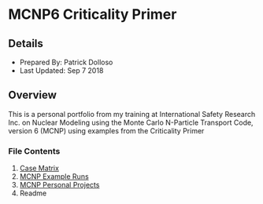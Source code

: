 # MCNP6 Criticality Primer

## Details
* Prepared By: Patrick Dolloso
* Last Updated: Sep 7 2018

## Overview
This is a personal portfolio from my training at International Safety Research Inc. on Nuclear Modeling using the Monte Carlo N-Particle Transport Code, version 6 (MCNP) using examples from the Criticality Primer

### File Contents
1. [Case Matrix]()
2. [MCNP Example Runs]()
3. [MCNP Personal Projects]()
4. Readme